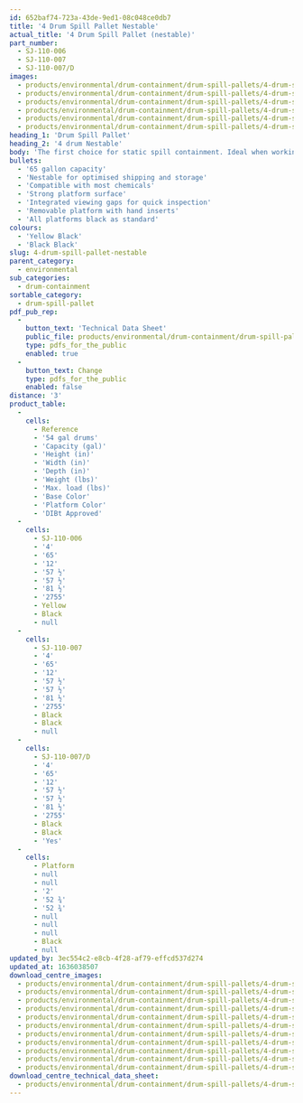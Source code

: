 ```yaml
---
id: 652baf74-723a-43de-9ed1-08c048ce0db7
title: '4 Drum Spill Pallet Nestable'
actual_title: '4 Drum Spill Pallet (nestable)'
part_number:
  - SJ-110-006
  - SJ-110-007
  - SJ-110-007/D
images:
  - products/environmental/drum-containment/drum-spill-pallets/4-drum-spill-pallet-n/images-lr/SJ-110-007_03.jpg
  - products/environmental/drum-containment/drum-spill-pallets/4-drum-spill-pallet-n/images-lr/SJ110-006_03.jpg
  - products/environmental/drum-containment/drum-spill-pallets/4-drum-spill-pallet-n/images-lr/SJ110-006_01.jpg
  - products/environmental/drum-containment/drum-spill-pallets/4-drum-spill-pallet-n/images-lr/SJ110-006_02.jpg
  - products/environmental/drum-containment/drum-spill-pallets/4-drum-spill-pallet-n/images-lr/SJ-110-007_01.jpg
  - products/environmental/drum-containment/drum-spill-pallets/4-drum-spill-pallet-n/images-lr/SJ-110-007_02.jpg
heading_1: 'Drum Spill Pallet'
heading_2: '4 drum Nestable'
body: 'The first choice for static spill containment. Ideal when working with drums containing liquids and hazardous chemicals.'
bullets:
  - '65 gallon capacity'
  - 'Nestable for optimised shipping and storage'
  - 'Compatible with most chemicals'
  - 'Strong platform surface'
  - 'Integrated viewing gaps for quick inspection'
  - 'Removable platform with hand inserts'
  - 'All platforms black as standard'
colours:
  - 'Yellow Black'
  - 'Black Black'
slug: 4-drum-spill-pallet-nestable
parent_category:
  - environmental
sub_categories:
  - drum-containment
sortable_category:
  - drum-spill-pallet
pdf_pub_rep:
  -
    button_text: 'Technical Data Sheet'
    public_file: products/environmental/drum-containment/drum-spill-pallets/4-drum-spill-pallet-n/pdf-lr/EV-Spill-Pallet-(4-Drum-Nestable)-TD_US.pdf
    type: pdfs_for_the_public
    enabled: true
  -
    button_text: Change
    type: pdfs_for_the_public
    enabled: false
distance: '3'
product_table:
  -
    cells:
      - Reference
      - '54 gal drums'
      - 'Capacity (gal)'
      - 'Height (in)'
      - 'Width (in)'
      - 'Depth (in)'
      - 'Weight (lbs)'
      - 'Max. load (lbs)'
      - 'Base Color'
      - 'Platform Color'
      - 'DIBt Approved'
  -
    cells:
      - SJ-110-006
      - '4'
      - '65'
      - '12'
      - '57 ½'
      - '57 ½'
      - '81 ½'
      - '2755'
      - Yellow
      - Black
      - null
  -
    cells:
      - SJ-110-007
      - '4'
      - '65'
      - '12'
      - '57 ½'
      - '57 ½'
      - '81 ½'
      - '2755'
      - Black
      - Black
      - null
  -
    cells:
      - SJ-110-007/D
      - '4'
      - '65'
      - '12'
      - '57 ½'
      - '57 ½'
      - '81 ½'
      - '2755'
      - Black
      - Black
      - 'Yes'
  -
    cells:
      - Platform
      - null
      - null
      - '2'
      - '52 ¾'
      - '52 ¾'
      - null
      - null
      - null
      - Black
      - null
updated_by: 3ec554c2-e8cb-4f28-af79-effcd537d274
updated_at: 1636038507
download_centre_images:
  - products/environmental/drum-containment/drum-spill-pallets/4-drum-spill-pallet-n/images-hr/SJ-110-006_01.jpg
  - products/environmental/drum-containment/drum-spill-pallets/4-drum-spill-pallet-n/images-hr/SJ-110-006_02.jpg
  - products/environmental/drum-containment/drum-spill-pallets/4-drum-spill-pallet-n/images-hr/SJ-110-006_03.jpg
  - products/environmental/drum-containment/drum-spill-pallets/4-drum-spill-pallet-n/images-hr/SJ-110-006_04.jpg
  - products/environmental/drum-containment/drum-spill-pallets/4-drum-spill-pallet-n/images-hr/SJ-110-006_05.jpg
  - products/environmental/drum-containment/drum-spill-pallets/4-drum-spill-pallet-n/images-hr/SJ-110-006_06.jpg
  - products/environmental/drum-containment/drum-spill-pallets/4-drum-spill-pallet-n/images-hr/SJ-110-007_01.jpg
  - products/environmental/drum-containment/drum-spill-pallets/4-drum-spill-pallet-n/images-hr/SJ-110-007_02.jpg
  - products/environmental/drum-containment/drum-spill-pallets/4-drum-spill-pallet-n/images-hr/SJ-110-007_03.jpg
  - products/environmental/drum-containment/drum-spill-pallets/4-drum-spill-pallet-n/images-hr/SJ-110-007_04.jpg
  - products/environmental/drum-containment/drum-spill-pallets/4-drum-spill-pallet-n/images-hr/SJ-110-007_05.jpg
download_centre_technical_data_sheet:
  - products/environmental/drum-containment/drum-spill-pallets/4-drum-spill-pallet-n/pdf-hr/EV-Spill-Pallet-(4-Drum-Nestable)-TD_US.pdf
---
```

